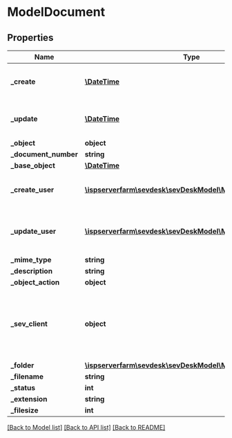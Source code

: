 # ModelDocument

## Properties
Name | Type | Description | Notes
------------ | ------------- | ------------- | -------------
**_create** | [**\DateTime**](\DateTime.md) | date the document was created | [optional] 
**_update** | [**\DateTime**](\DateTime.md) | date the document was last updated | [optional] 
**_object** | **object** |  | [optional] 
**_document_number** | **string** |  | [optional] 
**_base_object** | [**\DateTime**](\DateTime.md) |  | [optional] 
**_create_user** | [**\ispserverfarm\sevdesk\sevDeskModel\ModelSevUser**](ModelSevUser.md) | SevUser who created the document | [optional] 
**_update_user** | [**\ispserverfarm\sevdesk\sevDeskModel\ModelSevUser**](ModelSevUser.md) | SevUser who last updated the document | [optional] 
**_mime_type** | **string** |  | [optional] 
**_description** | **string** |  | [optional] 
**_object_action** | **object** |  | [optional] 
**_sev_client** | **object** | sevClient is the unique id every customer has and is used in nearly all operations | [optional] 
**_folder** | [**\ispserverfarm\sevdesk\sevDeskModel\ModelDocumentFolder**](ModelDocumentFolder.md) |  | [optional] 
**_filename** | **string** |  | [optional] 
**_status** | **int** |  | [optional] 
**_extension** | **string** |  | [optional] 
**_filesize** | **int** |  | [optional] 

[[Back to Model list]](../README.md#documentation-for-models) [[Back to API list]](../README.md#documentation-for-api-endpoints) [[Back to README]](../README.md)


